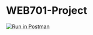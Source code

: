 # WEB701-Project

[![Run in Postman](https://run.pstmn.io/button.svg)](https://app.getpostman.com/run-collection/12638926-9648654b-98e1-41cf-9f40-6d0950ef5b92?action=collection%2Ffork&collection-url=entityId%3D12638926-9648654b-98e1-41cf-9f40-6d0950ef5b92%26entityType%3Dcollection%26workspaceId%3D8fd8984b-2bec-4a9f-a46d-e9568e79f237)
